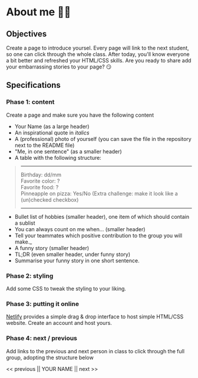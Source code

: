# About me 🤸🏼

## Objectives

Create a page to introduce yoursel. Every page will link to the next student, so one can click through the whole class. After today, you'll know everyone a bit better and refreshed your HTML/CSS skills. Are you ready to share add your embarrassing stories to your page? 😏

## Specifications

### Phase 1: content

Create a page and make sure you have the following content
- Your Name (as a large header)
- An inspirational quote in _italics_
- A (professional) photo of yourself (you can save the file in the repository next to the README file)
- "Me, in one sentence" (as a smaller header)
- A table with the following structure:

> ---
>
> Birthday: dd/mm  
> Favorite color: ?  
> Favorite food: ?  
> Pinneapple on pizza: Yes/No (Extra challenge: make it look like a (un)checked checkbox)
>
> ---
- Bullet list of hobbies (smaller header), one item of which should contain a sublist
- You can always count on me when... (smaller header)
- Tell your teammates which positive contribution to the group you will make._ 
- A funny story (smaller header)
- TL;DR (even smaller header, under funny story)
- Summarise your funny story in one short sentence.

### Phase 2: styling

Add some CSS to tweak the styling to your liking.

### Phase 3: putting it online

[Netlify](https://www.netlify.com/) provides a simple drag & drop interface to host simple HTML/CSS website.
Create an account and host yours.

### Phase 4: next / previous

Add links to the previous and next person in class to click through the full group, adopting the structure below

<< previous || YOUR NAME || next >>

